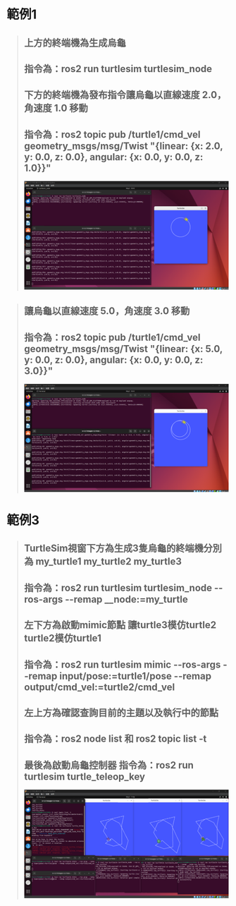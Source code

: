 # 範例1
> ## 上方的終端機為生成烏龜
> ## 指令為：ros2 run turtlesim turtlesim_node
> ## 下方的終端機為發布指令讓烏龜以直線速度 2.0，⾓速度 1.0 移動
> ## 指令為：ros2 topic pub /turtle1/cmd_vel geometry_msgs/msg/Twist "{linear: {x: 2.0, y: 0.0, z: 0.0}, angular: {x: 0.0, y: 0.0, z: 1.0}}"
> ![Image 1](./lab1.png)

> ## 讓烏龜以直線速度 5.0，⾓速度 3.0 移動
> ## 指令為：ros2 topic pub /turtle1/cmd_vel geometry_msgs/msg/Twist "{linear: {x: 5.0, y: 0.0, z: 0.0}, angular: {x: 0.0, y: 0.0, z: 3.0}}"
> ![Image 2](./lab1-2.png)


# 範例3
> ## TurtleSim視窗下方為生成3隻烏龜的終端機分別為 my_turtle1 my_turtle2 my_turtle3
> ## 指令為：ros2 run turtlesim turtlesim_node --ros-args --remap __node:=my_turtle
> ## 左下方為啟動mimic節點 讓turtle3模仿turtle2 turtle2模仿turtle1
> ## 指令為：ros2 run turtlesim mimic --ros-args --remap input/pose:=turtle1/pose --remap output/cmd_vel:=turtle2/cmd_vel
> ## 左上方為確認查詢目前的主題以及執行中的節點
> ## 指令為：ros2 node list 和 ros2 topic list -t
> ## 最後為啟動烏龜控制器 指令為：ros2 run turtlesim turtle_teleop_key
> ![Image 2](./lab2.png)